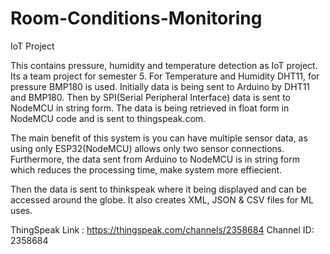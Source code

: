 # Room-Conditions-Monitoring
IoT Project

This contains pressure, humidity and temperature detection as IoT project.
Its a team project for semester 5. For Temperature and Humidity DHT11, for pressure BMP180 is used. Initially data is being sent to Arduino by DHT11 and BMP180. Then by SPI(Serial Peripheral Interface) data is sent to NodeMCU in string form. The data is being retrieved in float form in NodeMCU code and is sent to thingspeak.com.   

The main benefit of this system is you can have multiple sensor data, as using only ESP32(NodeMCU) allows only two sensor connections. Furthermore, the data sent from Arduino to NodeMCU is in string form which reduces the processing time, make system more effiecient.

Then the data is sent to thinkspeak where it being displayed and can be accessed around the globe. It also creates XML, JSON & CSV files for ML uses.

ThingSpeak Link :  https://thingspeak.com/channels/2358684
Channel ID: 2358684